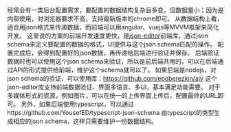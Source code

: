 经常会有一类后台配置需求，要配置的数据结构复杂且多变，但数据量小；因为是内部使用，对浏览器要求不高，支持最新版本的chrome即可。
从数据结构上看，适合用json格式来传递数据，而前端可以用angular、vuejs等MVVM框架来简化开发。
这里说的方案的前端开发速度更快，是[json-editor](https://github.com/jdorn/json-editor)前端库，通过json schema来定义要配置的数据的格式，UI提供与这个json schema匹配的操作。
配置完成后，会得到配置好的json数据，再传递给后端进行验证并保存。
后端验证数据时也可以使用这个json schema来验证，所以是前后端共用的，可以在后端通过API的形式提供给前端，维护这个schema就可以了。
如果后端是nodejs，对json schema的验证，可以使用库：https://github.com/epoberezkin/ajv
这个json-editor库支持前端数据验证、界面多语言、多UI，基本满足功能需要。
对于多媒体形式的资源，例如图片，可以在统一的上传界面上传后，配置最终的URL即可。
另外，如果后端使用typescript，可以通过https://github.com/YousefED/typescript-json-schema 由typescript的类型生成相应的json schema，这样只需要维护一份数据结构。
